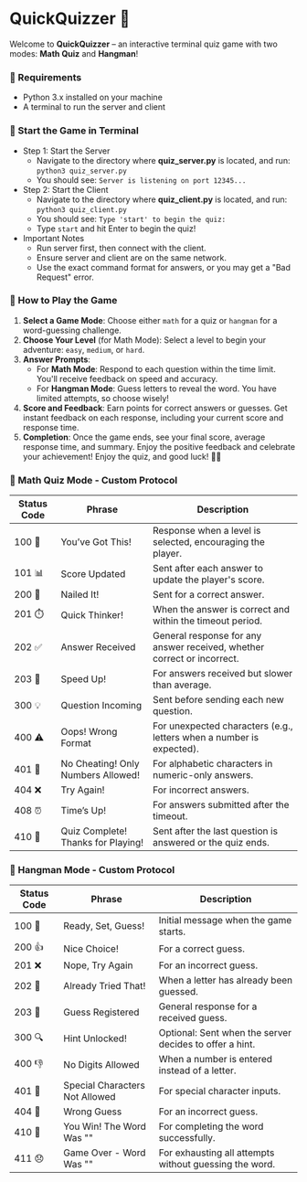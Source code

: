 # QuickQuizzer 🎉
Welcome to **QuickQuizzer** – an interactive terminal quiz game with two modes: **Math Quiz** and **Hangman**!
<!-- ------------------------------------------------------- -->
### 📍 Requirements 
- Python 3.x installed on your machine
- A terminal to run the server and client
<!-- ------------------------------------------------------- -->
### 📍 Start the Game in Terminal
- Step 1: Start the Server
    - Navigate to the directory where **quiz_server.py** is located, and run: `python3 quiz_server.py`
    - You should see: `Server is listening on port 12345...`
- Step 2: Start the Client
    - Navigate to the directory where **quiz_client.py** is located, and run: `python3 quiz_client.py`
    - You should see: `Type 'start' to begin the quiz:`
    - Type `start` and hit Enter to begin the quiz!
- Important Notes
    - Run server first, then connect with the client.
    - Ensure server and client are on the same network.
    - Use the exact command format for answers, or you may get a "Bad Request" error.
<!-- ------------------------------------------------------- -->
### 📍 How to Play the Game
1. **Select a Game Mode**: Choose either `math` for a quiz or `hangman` for a word-guessing challenge.
2. **Choose Your Level** (for Math Mode): Select a level to begin your adventure: `easy`, `medium`, or `hard`.
3. **Answer Prompts**: 
   - For **Math Mode**: Respond to each question within the time limit. You'll receive feedback on speed and accuracy.
   - For **Hangman Mode**: Guess letters to reveal the word. You have limited attempts, so choose wisely!
4. **Score and Feedback**: Earn points for correct answers or guesses. Get instant feedback on each response, including your current score and response time.
5. **Completion**: Once the game ends, see your final score, average response time, and summary. Enjoy the positive feedback and celebrate your achievement!
Enjoy the quiz, and good luck! 🧠✨
<!-- ------------------------------------------------------- -->
### 📍 Math Quiz Mode - Custom Protocol

| Status Code | Phrase                            | Description                                                                                       |
|-------------|-----------------------------------|---------------------------------------------------------------------------------------------------|
| 100 🎉      | You’ve Got This!                  | Response when a level is selected, encouraging the player.                                        |
| 101 📊      | Score Updated                     | Sent after each answer to update the player's score.                                              |
| 200 👏      | Nailed It!                        | Sent for a correct answer.                                                                        |
| 201 ⏱️      | Quick Thinker!                    | When the answer is correct and within the timeout period.                                         |
| 202 ✅      | Answer Received                   | General response for any answer received, whether correct or incorrect.                           |
| 203 🐢      | Speed Up!                         | For answers received but slower than average.                                                     |
| 300 💡      | Question Incoming                 | Sent before sending each new question.                                                            |
| 400 ⚠️      | Oops! Wrong Format                | For unexpected characters (e.g., letters when a number is expected).                              |
| 401 🚫      | No Cheating! Only Numbers Allowed! | For alphabetic characters in numeric-only answers.                                                |
| 404 ❌      | Try Again!                        | For incorrect answers.                                                                            |
| 408 ⏰      | Time’s Up!                        | For answers submitted after the timeout.                                                          |
| 410 🏁      | Quiz Complete! Thanks for Playing! | Sent after the last question is answered or the quiz ends.                                        |

<!-- ------------------------------------------------------- -->
### 📍 Hangman Mode - Custom Protocol

| Status Code | Phrase                            | Description                                                                                       |
|-------------|-----------------------------------|---------------------------------------------------------------------------------------------------|
| 100 👀      | Ready, Set, Guess!               | Initial message when the game starts.                                                             |
| 200 👍      | Nice Choice!                      | For a correct guess.                                                                              |
| 201 ❌      | Nope, Try Again                   | For an incorrect guess.                                                                           |
| 202 😬      | Already Tried That!               | When a letter has already been guessed.                                                           |
| 203 🐾      | Guess Registered                  | General response for a received guess.                                                            |
| 300 🔍      | Hint Unlocked!                    | Optional: Sent when the server decides to offer a hint.                                           |
| 400 👎      | No Digits Allowed                 | When a number is entered instead of a letter.                                                     |
| 401 🚫      | Special Characters Not Allowed    | For special character inputs.                                                                     |
| 404 🛑      | Wrong Guess                       | For an incorrect guess.                                                                           |
| 410 🎉      | You Win! The Word Was ""          | For completing the word successfully.                                                             |
| 411 😞      | Game Over - Word Was ""           | For exhausting all attempts without guessing the word.                                            |